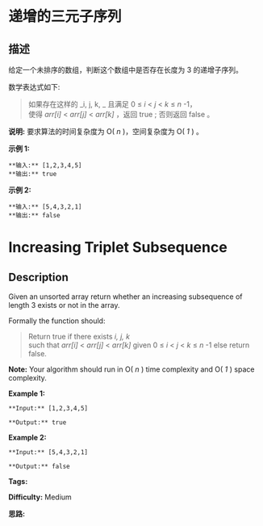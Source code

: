 # 递增的三元子序列

## 描述

给定一个未排序的数组，判断这个数组中是否存在长度为 3 的递增子序列。

数学表达式如下:

> 如果存在这样的  _i, j, k,  _ 且满足 0 ≤ _i_ < _j_ < _k_ ≤ _n_ -1，  
>  使得  _arr[i]_ < _arr[j]_ < _arr[k]_ ，返回 true ; 否则返回 false 。

**说明:** 要求算法的时间复杂度为 O( _n_ )，空间复杂度为 O( _1_ ) 。

**示例 1:**

    
    
    **输入:** [1,2,3,4,5]
    **输出:** true
    

**示例 2:**

    
    
    **输入:** [5,4,3,2,1]
    **输出:** false



# Increasing Triplet Subsequence

## Description



Given an unsorted array return whether an increasing subsequence of length 3 exists or not in the array.

Formally the function should:

> Return true if there exists _i, j, k_  
>  such that _arr[i]_ < _arr[j]_ < _arr[k]_ given 0 ≤ _i_ < _j_ < _k_ ≤ _n_ -1 else return false.

**Note:** Your algorithm should run in O( _n_ ) time complexity and O( _1_ ) space complexity.

**Example 1:**

    
    
    **Input:** [1,2,3,4,5]
    **Output:** true
    

**Example 2:**

    
    
    **Input:** [5,4,3,2,1]
    **Output:** false
    


**Tags:** 

**Difficulty:** Medium

**思路:**
